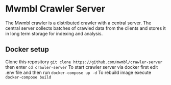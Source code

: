 Mwmbl Crawler Server
====================

The Mwmbl crawler is a distributed crawler with a central server. The central server collects batches of crawled data
from the clients and stores it in long term storage for indexing and analysis.

## Docker setup
Clone this repository ```git clone https://github.com/mwmbl/crawler-server``` then enter ```cd crawler-server```
To start crawler server via docker first edit .env file and then run ```docker-compose up -d```
To rebuild image execute ```docker-compose build```
